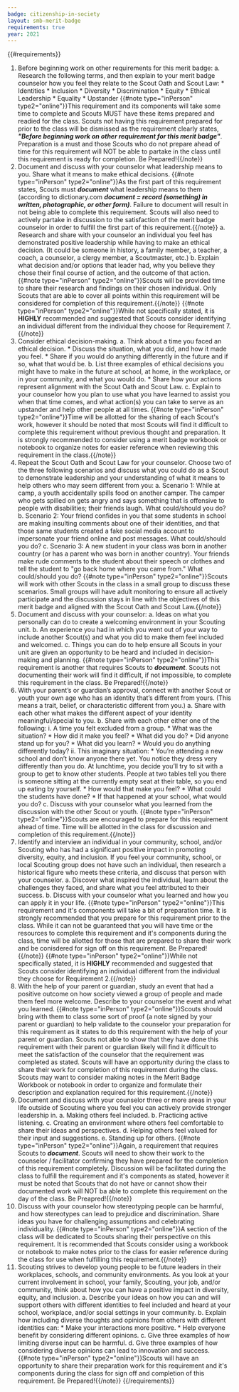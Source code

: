 ```yaml
---
badge: citizenship-in-society
layout: smb-merit-badge
requirements: true
year: 2021
---
```


{{#requirements}}
1. Before beginning work on other requirements for this merit badge:
    a. Research the following terms, and then explain to your merit badge counselor how you feel they relate to the Scout Oath and Scout Law:
        * Identities
        * Inclusion
        * Diversity
        * Discrimination
        * Equity
        * Ethical Leadership
        * Equality
        * Upstander
    {{#note type="inPerson" type2="online"}}This requirement and its components will take some time to complete and Scouts MUST have these items prepared and readied for the class. Scouts not having this requirement prepared for prior to the class will be dismissed as the requirement clearly states, ***"Before beginning work on other requirement for this merit badge"***. Preparation is a must and those Scouts who do not prepare ahead of time for this requirement will NOT be able to partake in the class until this requirement is ready for completion.  Be Prepared!{{/note}}
2. Document and discuss with your counselor what leadership means to you. Share what it means to make ethical decisions.
   {{#note type="inPerson" type2="online"}}As the first part of this requirement states, Scouts must ***document*** what leadership means to them (according to dictionary.com ***document = record (something) in written, photographic, or other form)***.  Failure to document will result in not being able to complete this requirement. Scouts will also need to actively partake in discussion to the satisfaction of the merit badge counselor in order to fulfill the first part of this requirement.{{/note}}
    a. Research and share with your counselor an individual you feel has demonstrated positive leadership while having to make an ethical decision. (It could be someone in history, a family member, a teacher, a coach, a counselor, a clergy member, a Scoutmaster, etc.)
    b. Explain what decision and/or options that leader had, why you believe they chose their final course of action, and the outcome of that action.
    {{#note type="inPerson" type2="online"}}Scouts will be provided time to share their research and findings on their chosen individual.  Only Scouts that are able to cover all points within this requirement will be considered for completion of this requirement.{{/note}}
    {{#note type="inPerson" type2="online"}}While not specifically stated, it is **HIGHLY** recommended and suggested that Scouts consider identifying an individual different from the individual they choose for Requirement 7.{{/note}}
3. Consider ethical decision-making.
    a. Think about a time you faced an ethical decision.
        * Discuss the situation, what you did, and how it made you feel.
        * Share if you would do anything differently in the future and if so, what that would be.
    b. List three examples of ethical decisions you might have to make in the future at school, at home, in the workplace, or in your community, and what you would do.
        * Share how your actions represent alignment with the Scout Oath and Scout Law.
    c. Explain to your counselor how you plan to use what you have learned to assist you when that time comes, and what action(s) you can take to serve as an upstander and help other people at all times.
    {{#note type="inPerson" type2="online"}}Time will be allotted for the sharing of each Scout's work, however it should be noted that most Scouts will find it difficult to complete this requirement without previous thought and preparation.  It is strongly recommended to consider using a merit badge workbook or notebook to organize notes for easier reference when reviewing this requirement in the class.{{/note}}
4. Repeat the Scout Oath and Scout Law for your counselor. Choose two of the three following scenarios and discuss what you could do as a Scout to demonstrate leadership and your understanding of what it means to help others who may seem different from you:
    a. Scenario 1: While at camp, a youth accidentally spills food on another camper. The camper who gets spilled on gets angry and says something that is offensive to people with disabilities; their friends laugh. What could/should you do?
    b. Scenario 2: Your friend confides in you that some students in school are making insulting comments about one of their identities, and that those same students created a fake social media account to impersonate your friend online and post messages. What could/should you do?
    c. Scenario 3: A new student in your class was born in another country (or has a parent who was born in another country). Your friends make rude comments to the student about their speech or clothes and tell the student to "go back home where you came from." What could/should you do?
    {{#note type="inPerson" type2="online"}}Scouts will work with other Scouts in the class in a small group to discuss these scenarios.  Small groups will have adult monitoring to ensure all actively participate and the discussion stays in line with the objectives of this merit badge and aligned with the Scout Oath and Scout Law.{{/note}}
5. Document and discuss with your counselor:
    a. Ideas on what you personally can do to create a welcoming environment in your Scouting unit.
    b. An experience you had in which you went out of your way to include another Scout(s) and what you did to make them feel included and welcomed.
    c. Things you can do to help ensure all Scouts in your unit are given an opportunity to be heard and included in decision-making and planning.
    {{#note type="inPerson" type2="online"}}This requirement is another that requires Scouts to ***document***. Scouts not documenting their work will find it difficult, if not impossible, to complete this requirement in the class. Be Prepared!{{/note}}
6. With your parent’s or guardian’s approval, connect with another Scout or youth your own age who has an identity that’s different from yours. (This means a trait, belief, or characteristic different from you.)
    a. Share with each other what makes the different aspect of your identity meaningful/special to you.
    b. Share with each other either one of the following:
        i. A time you felt excluded from a group.
            * What was the situation?
            * How did it make you feel?
            * What did you do?
            * Did anyone stand up for you?
            * What did you learn?
            * Would you do anything differently today?
        ii. This imaginary situation:
            * You’re attending a new school and don’t know anyone there yet. You notice they dress very differently than you do. At lunchtime, you decide you’ll try to sit with a group to get to know other students. People at two tables tell you there is someone sitting at the currently empty seat at their table, so you end up eating by yourself.
            * How would that make you feel?
            * What could the students have done?
            * If that happened at your school, what would you do?
    c. Discuss with your counselor what you learned from the discussion with the other Scout or youth.
    {{#note type="inPerson" type2="online"}}Scouts are encouraged to prepare for this requirement ahead of time. Time will be allotted in the class for discussion and completion of this requirement.{{/note}}
7. Identify and interview an individual in your community, school, and/or Scouting who has had a significant positive impact in promoting diversity, equity, and inclusion. If you feel your community, school, or local Scouting group does not have such an individual, then research a historical figure who meets these criteria, and discuss that person with your counselor.
    a. Discover what inspired the individual, learn about the challenges they faced, and share what you feel attributed to their success.
    b. Discuss with your counselor what you learned and how you can apply it in your life.
    {{#note type="inPerson" type2="online"}}This requirement and it's components will take a bit of preparation time.  It is strongly recommended that you prepare for this requirement prior to the class.  While it can not be guaranteed that you will have time or the resources to complete this requirement and it's components during the class, time will be allotted for those that are prepared to share their work and be conisdered for sign off on this requirement. Be Prepared!{{/note}}
    {{#note type="inPerson" type2="online"}}While not specifically stated, it is **HIGHLY** recommended and suggested that Scouts consider identifying an individual different from the individual they choose for Requirement 2.{{/note}}
8. With the help of your parent or guardian, study an event that had a positive outcome on how society viewed a group of people and made them feel more welcome. Describe to your counselor the event and what you learned.
    {{#note type="inPerson" type2="online"}}Scouts should bring with them to class some sort of proof (a note signed by your parent or guardian) to help validate to the counselor your preparation for this requirement as it states to do this requirement with the help of your parent or guardian. Scouts not able to show that they have done this requirement with their parent or guardian likely will find it difficult to meet the satisfaction of the counselor that the requirement was completed as stated. Scouts will have an opportunity during the class to share their work for completion of this requirement during the class. Scouts may want to consider making notes in the Merit Badge Workbook or notebook in order to organize and formulate their description and explanation required for this requirement.{{/note}}
9. Document and discuss with your counselor three or more areas in your life outside of Scouting where you feel you can actively provide stronger leadership in.
    a. Making others feel included.
    b. Practicing active listening.
    c. Creating an environment where others feel comfortable to share their ideas and perspectives.
    d. Helping others feel valued for their input and suggestions.
    e. Standing up for others.
    {{#note type="inPerson" type2="online"}}Again, a requirement that requires Scouts to ***document***.  Scouts will need to show their work to the counselor / facilitator confirming they have prepared for the completion of this requirement completely. Discussion will be facilitated during the class to fulfill the requirement and it's components as stated, however it must be noted that Scouts that do not have or cannot show their documented work will NOT ba able to complete this requirement on the day of the class. Be Preapred!{{/note}}
10. Discuss with your counselor how stereotyping people can be harmful, and how stereotypes can lead to prejudice and discrimination. Share ideas you have for challenging assumptions and celebrating individuality.
  {{#note type="inPerson" type2="online"}}A section of the class will be dedicated to Scouts sharing their perspective on this requirement. It is recommended that Scouts consider using a workbook or notebook to make notes prior to the class for easier reference during the class for use when fulfilling this requirement.{{/note}}
11. Scouting strives to develop young people to be future leaders in their workplaces, schools, and community environments. As you look at your current involvement in school, your family, Scouting, your job, and/or community, think about how you can have a positive impact in diversity, equity, and inclusion.
    a. Describe your ideas on how you can and will support others with different identities to feel included and heard at your school, workplace, and/or social settings in your community.
    b. Explain how including diverse thoughts and opinions from others with different identities can:
        * Make your interactions more positive.
        * Help everyone benefit by considering different opinions.
    c. Give three examples of how limiting diverse input can be harmful.
    d. Give three examples of how considering diverse opinions can lead to innovation and success.
    {{#note type="inPerson" type2="online"}}Scouts will have an opportunity to share their preparation work for this requirement and it's components during the class for sign off and completion of this requirement. Be Prepared!{{/note}}
{{/requirements}}
